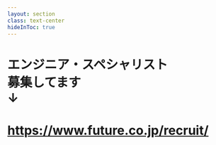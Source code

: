 ```yaml
---
layout: section
class: text-center
hideInToc: true
---
```


# エンジニア・スペシャリスト<br>募集してます<br>↓

# <https://www.future.co.jp/recruit/>

<style>
  .slidev-layout {
    color: #555;
    background: #fff;
  }
</style>
